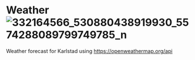 # Weather![332164566_530880438919930_5574288089799749785_n](https://user-images.githubusercontent.com/46262688/220594898-b12c50b7-fdd1-40da-b026-abf283435e24.png)
Weather forecast for Karlstad using https://openweathermap.org/api 
